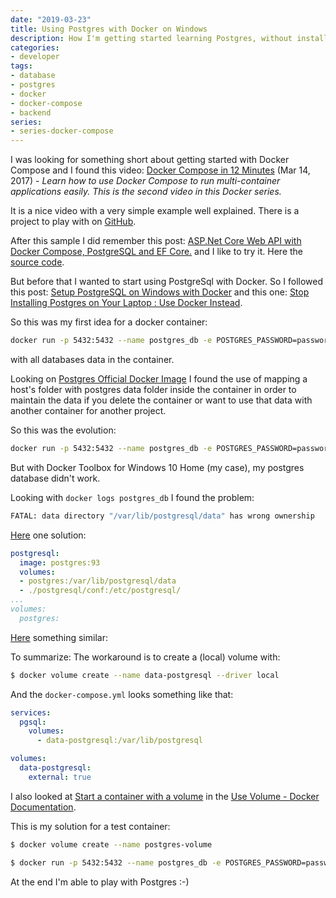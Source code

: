 ```yaml
---
date: "2019-03-23"
title: Using Postgres with Docker on Windows
description: How I'm getting started learning Postgres, without installing it on my machine but using Docker instead
categories:
- developer
tags:
- database
- postgres
- docker
- docker-compose
- backend
series:
- series-docker-compose
---
```


I was looking for something short about getting started with Docker Compose and I found this video: [Docker Compose in 12 Minutes](https://www.youtube.com/watch?v=Qw9zlE3t8Ko) (Mar 14, 2017) - *Learn how to use Docker Compose to run multi-container applications easily. This is the second video in this Docker series.*

It is a nice video with a very simple example well explained. There is a project to play with on [GitHub](https://github.com/jakewright/tutorials/tree/master/docker/02-docker-compose).

After this sample I did remember this post: [ASP.Net Core Web API with Docker Compose, PostgreSQL and EF Core.](https://medium.com/front-end-weekly/net-core-web-api-with-docker-compose-postgresql-and-ef-core-21f47351224f) and I like to try it. Here the [source code](https://github.com/rajvirtual/docker-aspnetcore-postgresql).

But before that I wanted to start using PostgreSql with Docker. So I followed this post: [Setup PostgreSQL on Windows with Docker](https://elanderson.net/2018/02/setup-postgresql-on-windows-with-docker/) and this one: [Stop Installing Postgres on Your Laptop : Use Docker Instead](https://blog.dahanne.net/2015/01/19/stop-installing-postgres-on-your-laptop-use-docker-instead/).

So this was my first idea for a docker container:

```bash
docker run -p 5432:5432 --name postgres_db -e POSTGRES_PASSWORD=password -d postgres
```

with all databases data in the container.

Looking on [Postgres Official Docker Image](https://hub.docker.com/_/postgres/) I found the use of mapping a host's folder with postgres data folder inside the container in order to maintain the data if you delete the container or want to use that data with another container for another project.

So this was the evolution:

```bash
docker run -p 5432:5432 --name postgres_db -e POSTGRES_PASSWORD=password -v /c/Users/myuser/DockerProjects/postgres/postgres_db:/var/lib/postgresql/data -d postgres
```

But with Docker Toolbox for Windows 10 Home (my case), my postgres database didn't work.

Looking with `docker logs postgres_db` I found the problem:

```bash
FATAL: data directory "/var/lib/postgresql/data" has wrong ownership
```

[Here](https://github.com/docker-library/postgres/issues/435) one solution:


```yml
postgresql:
  image: postgres:93
  volumes:
  - postgres:/var/lib/postgresql/data
  - ./postgresql/conf:/etc/postgresql/
...
volumes:
  postgres:
```

[Here](https://github.com/cytopia/devilbox/issues/175) something similar:

To summarize: The workaround is to create a (local) volume with:

```bash
$ docker volume create --name data-postgresql --driver local
```

And the `docker-compose.yml` looks something like that:

```yml
services:
  pgsql:
    volumes:
      - data-postgresql:/var/lib/postgresql

volumes:
  data-postgresql:
    external: true
```

I also looked at [Start a container with a volume](https://docs.docker.com/storage/volumes/#start-a-container-with-a-volume) in the [Use Volume - Docker Documentation](https://docs.docker.com/storage/volumes/).


This is my solution for a test container:

```bash
$ docker volume create --name postgres-volume

$ docker run -p 5432:5432 --name postgres_db -e POSTGRES_PASSWORD=password -v postgres-volume:/var/lib/postgresql/data -d postgres
```

At the end I'm able to play with Postgres :-)